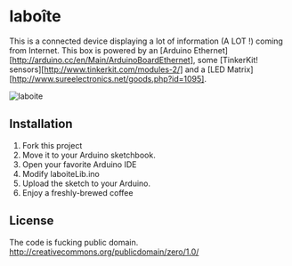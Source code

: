 laboîte
=======
This is a connected device displaying a lot of information (A LOT !) coming from Internet.
This box is powered by an [Arduino Ethernet][http://arduino.cc/en/Main/ArduinoBoardEthernet], some  [TinkerKit! sensors][http://www.tinkerkit.com/modules-2/] and a [LED Matrix][http://www.sureelectronics.net/goods.php?id=1095].

![laboite](https://raw.github.com/bgaultier/laboite/master/laboite.png)

Installation
------------

1. Fork this project
1. Move it to your Arduino sketchbook.
1. Open your favorite Arduino IDE
1. Modify laboiteLib.ino 
1. Upload the sketch to your Arduino.
1. Enjoy a freshly-brewed coffee

License
-------

The code is fucking public domain.
http://creativecommons.org/publicdomain/zero/1.0/
